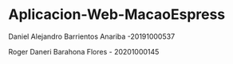 # Aplicacion-Web-MacaoEspress
Daniel Alejandro Barrientos Anariba -20191000537 

Roger Daneri Barahona Flores - 20201000145
